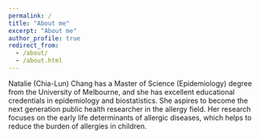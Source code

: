 ```yaml
---
permalink: /
title: "About me"
excerpt: "About me"
author_profile: true
redirect_from: 
  - /about/
  - /about.html
---
```


Natalie (Chia-Lun) Chang has a Master of Science (Epidemiology) degree from the University of Melbourne, and she has excellent 
educational credentials in epidemiology and biostatistics. She aspires to become the next generation public health 
researcher in the allergy field. Her research focuses on the early life determinants of allergic diseases, which helps to 
reduce the burden of allergies in children.
